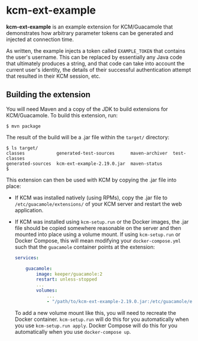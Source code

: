 kcm-ext-example
===============

**kcm-ext-example** is an example extension for KCM/Guacamole that demonstrates
how arbitrary parameter tokens can be generated and injected at connection
time.

As written, the example injects a token called `EXAMPLE_TOKEN` that contains
the user's username. This can be replaced by essentially any Java code that
ultimately produces a string, and that code can take into account the current
user's identity, the details of their successful authentication attempt that
resulted in their KCM session, etc.

Building the extension
----------------------

You will need Maven and a copy of the JDK to build extensions for
KCM/Guacamole. To build this extension, run:

```console
$ mvn package
```

The result of the build will be a .jar file within the `target/` directory:

```console
$ ls target/
classes            generated-test-sources      maven-archiver  test-classes
generated-sources  kcm-ext-example-2.19.0.jar  maven-status
$
```

This extension can then be used with KCM by copying the .jar file into place:

* If KCM was installed natively (using RPMs), copy the .jar file to
  `/etc/guacamole/extensions/` of your KCM server and restart the web
  application.

* If KCM was installed using `kcm-setup.run` or the Docker images, the .jar
  file should be copied somewhere reasonable on the server and then mounted
  into place using a volume mount. If using `kcm-setup.run` or Docker Compose,
  this will mean modifying your `docker-compose.yml` such that the `guacamole`
  container points at the extension:

  ```yaml
  services:

      guacamole:
          image: keeper/guacamole:2
          restart: unless-stopped
          ...
          volumes:
              ...
              - "/path/to/kcm-ext-example-2.19.0.jar:/etc/guacamole/extensions/kcm-ext-example.jar:ro"

  ```

  To add a new volume mount like this, you will need to recreate the Docker
  container. `kcm-setup.run` will do this for you automatically when you use
  `kcm-setup.run apply`. Docker Compose will do this for you automatically when
  you use `docker-compose up`.
